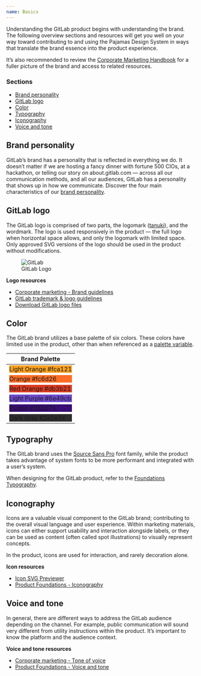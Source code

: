 ```yaml
---
name: Basics
---
```


Understanding the GitLab product begins with understanding the brand. The following 
overview sections and resources will get you well on your way toward contributing 
to and using the Pajamas Design System in ways that translate the brand essence 
into the product experience.

It’s also recommended to review the [Corporate Marketing Handbook](https://about.gitlab.com/handbook/marketing/corporate-marketing/) 
for a fuller picture of the brand and access to related resources.

### Sections

* [Brand personality](#brand-personality)
* [GitLab logo](#gitlab-logo)
* [Color](#color)
* [Typography](#typography)
* [Iconography](#iconography)
* [Voice and tone](#voice-and-tone)

## Brand personality
GitLab’s brand has a personality that is reflected in everything we do. It doesn’t 
matter if we are hosting a fancy dinner with fortune 500 CIOs, at a hackathon, 
or telling our story on about.gitlab.com — across all our communication methods, 
and all our audiences, GitLab has a personality that shows up in how we communicate. 
Discover the four main characteristics of our [brand personality](https://about.gitlab.com/handbook/marketing/corporate-marketing/#brand-personality).

## GitLab logo
The GitLab logo is comprised of two parts, the logomark ([tanuki](https://about.gitlab.com/handbook/marketing/corporate-marketing/#the-tanuki)), 
and the wordmark. The logo is used responsively in the product — the full logo 
when horizontal space allows, and only the logomark with limited space. Only 
approved SVG versions of the logo should be used in the product without modifications.

<figure class="figure" role="figure" aria-label="GitLab Logo">
  <img class="figure-img p-a-5" src="/img/brand/gitlab-logo-gray-rgb.svg" alt="GitLab" role="img" />
  <figcaption class="figure-caption">GitLab Logo</figcaption>
</figure>

**Logo resources**
* [Corporate marketing - Brand guidelines](https://about.gitlab.com/handbook/marketing/corporate-marketing/#brand-guidelines)
* [GitLab trademark & logo guidelines](https://about.gitlab.com/handbook/marketing/corporate-marketing/#brand-guidelines)
* [Download GitLab logo files](https://about.gitlab.com/press/press-kit/)

## Color
The GitLab brand utilizes a base palette of six colors. These colors have limited 
use in the product, other than when referenced as a [palette variable](/product-foundations/colors).

| Brand Palette |
| ------ |
| <div class="color-overview p-a-3" style="background-color:#fca121;"><span class="variable">Light Orange</span> <span class="hex f-small">#fca121</span></div> |
| <div class="color-overview p-a-3" style="background-color:#fc6d26;"><span class="variable">Orange</span> <span class="hex f-small f-inverted">#fc6d26</span></div> |
| <div class="color-overview p-a-3" style="background-color:#db3b21;"><span class="variable f-inverted">Red Orange</span> <span class="hex f-small f-inverted">#db3b21</span></div> |
| <div class="color-overview p-a-3" style="background-color:#6e49cb;"><span class="variable f-inverted">Light Purple</span> <span class="hex f-small f-inverted">#6e49cb</span></div> |
| <div class="color-overview p-a-3" style="background-color:#380d75;"><span class="variable f-inverted">Purple</span> <span class="hex f-small f-inverted">#380d75</span></div> |
| <div class="color-overview p-a-3" style="background-color:#2e2e2e;"><span class="variable f-inverted">Dark Gray</span> <span class="hex f-small f-inverted">#2e2e2e</span></div> |

## Typography
The GitLab brand uses the [Source Sans Pro](https://fonts.google.com/specimen/Source+Sans+Pro) 
font family, while the product takes advantage of system fonts to be more 
performant and integrated with a user’s system.

When designing for the GitLab product, refer to the [Foundations Typography](/product-foundations/typography).

## Iconography
Icons are a valuable visual component to the GitLab brand; contributing to the 
overall visual language and user experience. Within marketing materials, icons 
can either support usability and interaction alongside labels, or they can be 
used as content (often called spot illustrations) to visually represent concepts.

In the product, icons are used for interaction, and rarely decoration alone.

**Icon resources**
* [Icon SVG Previewer](http://gitlab-org.gitlab.io/gitlab-svgs/)
* [Product Foundations - Iconography](/product-foundations/iconography)

## Voice and tone
In general, there are different ways to address the GitLab audience depending on 
the channel. For example, public communication will sound very different from 
utility instructions within the product. It’s important to know the platform and 
the audience context.

**Voice and tone resources**
* [Corporate marketing  - Tone of voice](https://about.gitlab.com/handbook/marketing/corporate-marketing/#tone-of-voice)
* [Product Foundations - Voice and tone](/content/voice-tone)
